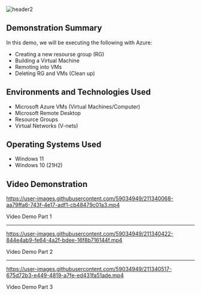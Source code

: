 ![header2](https://user-images.githubusercontent.com/59034949/211339793-3a1f8edf-d65d-42a2-8670-95a2644acacc.jpg)




<h2>Demonstration Summary</h2>
<p> In this demo, we will be executing the following with Azure:</p>
 
 
  - Creating a new resourse group (RG)
  - Building a Virtual Machine
  - Remoting into VMs
  - Deleting RG and VMs (Clean up)

<h2>Environments and Technologies Used</h2>

- Microsoft Azure VMs (Virtual Machines/Computer)
- Microsoft Remote Desktop
- Resource Groups
- Virtual Networks (V-nets)

<h2>Operating Systems Used </h2>

- Windows 11
- Windows 10 (21H2)

<h2>Video Demonstration</h2>



https://user-images.githubusercontent.com/59034949/211340068-aa79ffa6-743f-4e17-adf1-cb48479c01a3.mp4
<p> Video Demo Part 1</p>



<hr>






https://user-images.githubusercontent.com/59034949/211340422-844e4ab9-fe64-4a2f-bdee-16f8b716144f.mp4
<p> Video Demo Part 2</p>


<hr>





https://user-images.githubusercontent.com/59034949/211340517-675d72b3-e449-4819-a7fe-ed431fa51ade.mp4
<p> Video Demo Part 3</p>

